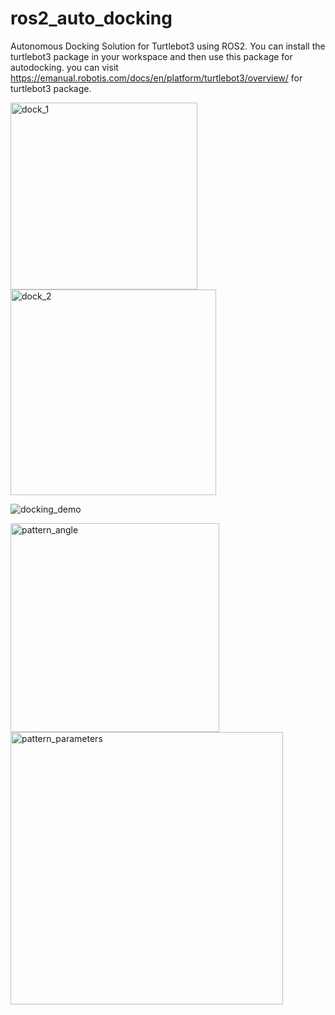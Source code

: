 # ros2_auto_docking
Autonomous Docking Solution for Turtlebot3 using ROS2.
You can install the turtlebot3 package in your workspace and then use this package for autodocking.
you can visit https://emanual.robotis.com/docs/en/platform/turtlebot3/overview/ for turtlebot3 package.


<img width="299" alt="dock_1" src="https://github.com/user-attachments/assets/35914f30-f350-4dc2-9146-f338bb33c0b9" />



<img width="329" alt="dock_2" src="https://github.com/user-attachments/assets/60bfafe9-b003-4ccd-9a77-54fecc22e1ef" /> 



![docking_demo](https://github.com/user-attachments/assets/f363cab5-02f5-4d05-81e6-79cb1c030fa4)



<img width="334" alt="pattern_angle" src="https://github.com/user-attachments/assets/60d817d2-c6bf-4c92-9f29-fd1123c35b1a" />



<img width="436" alt="pattern_parameters" src="https://github.com/user-attachments/assets/f1fcb102-747b-431f-b36c-d1bdc48be2ba" />
